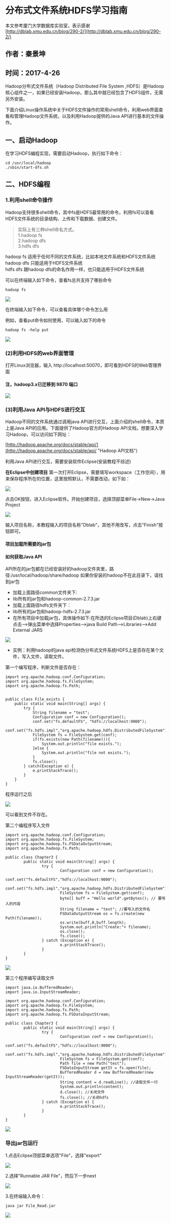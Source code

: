 # 分布式文件系统HDFS学习指南 #

本文参考厦门大学数据库实验室，表示感谢 [http://dblab.xmu.edu.cn/blog/290-2/](http://dblab.xmu.edu.cn/blog/290-2/)

## 作者：秦景坤 ##
## 时间：2017-4-26 ##
Hadoop分布式文件系统（Hadoop Distributed File System ,HDFS）是Hadoop核心组件之一，如果已经安装Hadoop，那么其中就已经包含了HDFS组件，无需另外安装。

下面介绍Linux操作系统中关于HDFS文件操作的常用shell命令，利用web界面查看和管理Hadoop文件系统，以及利用Hadoop提供的Java API进行基本的文件操作。

## 一、启动Hadoop ##

在学习HDFS编程实现，需要启动Hadoop，执行如下命令：

	cd /usr/local/hadoop
	./sbin/start-dfs.sh

## 二、HDFS编程 ##

### 1.利用shell命令操作 ###

Hadoop支持很多shell命令，其中fs是HDFS最常用的命令，利用fs可以查看HDFS文件系统的目录结构、上传和下载数据、创建文件。

> 实际上有三种shell命名方式。  
> 1.hadoop fs  
> 2.hadoop dfs  
> 3.hdfs dfs  

hadoop fs 适用于任何不同的文件系统，比如本地文件系统和HDFS文件系统   
hadoop dfs 只能适用于HDFS文件系统  
hdfs dfs 跟hadoop dfs的命名作用一样，也只能适用于HDFS文件系统

可以在终端输入如下命令，查看fs总共支持了哪些命令

	hadoop fs

![](http://i.imgur.com/aYarGwv.png)

在终端输入如下命令，可以查看具体哪个命令怎么用  

例如，查看put命令如何使用，可以输入如下的命令

	hadoop fs -help put
	
![](http://i.imgur.com/hKfQkAC.png)

### (2)利用HDFS的web界面管理 ###

打开Linux浏览器，输入 http://localhost:50070，即可看到HDFS的Web管理界面

#### 注，hadoop3.x已迁移到 9870 端口

![](http://i.imgur.com/2uvavaF.png)

### (3)利用Java API与HDFS进行交互 ###

Hadoop不同的文件系统通过调用java API进行交互，上面介绍的shell命令，本质上是Java API的应用。下面提供了Hadoop官方的Hadoop API文档，想要深入学习Hadoop，可以访问如下网址：

[http://hadoop.apache.org/docs/stable/api/](http://hadoop.apache.org/docs/stable/api/ "Hadoop API文档")

利用Java API进行交互，需要安装软件Eclipse(安装教程不综述)

**在Eclipse中创建项目**
第一次打开Eclipse，需要填写workspace（工作空间），用来保存程序所在的位置，这里按照默认，不需要改动，如下如：

![](http://i.imgur.com/byMM0M3.png)

点击OK按钮，进入Eclipse软件。开始创建项目，选择顶部菜单File->New->Java Project

![](http://i.imgur.com/fHMjzfE.png)

输入项目名称，本教程输入的项目名称"Dblab"，其他不用改写，点击"Finish"按钮即可。


#### 项目加载所需要的jar包 ####

#### 如何获取Java API ####
API所在的jar包都在已经安装好的hadoop文件夹里，路径:/usr/local/hadoop/share/hadoop 如果你安装的hadoop不在此目录下，请找到jar包

* 加载上面路径common文件夹下:  
* lib所有的jar包和hadoop-common-2.7.3.jar  
* 加载上面路径hdfs文件夹下：  
* lib所有的jar包和hadoop-hdfs-2.7.3.jar   
* 在所有项目中加载jar包，具体操作如下:在所选的Eclipse项目(Dblab)上右键点击-->弹出菜单中选择Properties-->java Build Path-->Libraries-->Add External JARS

![](http://i.imgur.com/5j36kHC.png)

* 实例：利用hadoop的java api检测伪分布式文件系统HDFS上是否存在某个文件，写入文件，读取文件。

第一个编写程序，判断文件是否存在：

	import org.apache.hadoop.conf.Configuration;
	import org.apache.hadoop.fs.FileSystem;
	import org.apache.hadoop.fs.Path;
	
	
	public class File_exists {
		public static void main(String[] args) {
			try {
				String filename = "test";
				Configuration conf = new Configuration();
				conf.set("fs.defaultFS", "hdfs://localhost:9000");
				conf.set("fs.hdfs.impl","org.apache.hadoop.hdfs.DistributedFileSystem");
				FileSystem fs = FileSystem.get(conf);
				if(fs.exists(new Path(filename))){
					System.out.println("file exists.");
				}else {
					System.out.println("file not exists.");
				}
				fs.close();
			} catch(Exception e) {
				e.printStackTrace();
			}
		}
	}

程序运行之后

![](http://i.imgur.com/PUYD1tJ.png)

可以看到文件不存在。

第二个编程序写入文件

	import org.apache.hadoop.conf.Configuration;  
	import org.apache.hadoop.fs.FileSystem;
	import org.apache.hadoop.fs.FSDataOutputStream;
	import org.apache.hadoop.fs.Path;
	 
	public class Chapter3 {    
	        public static void main(String[] args) { 
	                try {
	                        Configuration conf = new Configuration();  
	                        conf.set("fs.defaultFS","hdfs://localhost:9000");
	                        conf.set("fs.hdfs.impl","org.apache.hadoop.hdfs.DistributedFileSystem");
	                        FileSystem fs = FileSystem.get(conf);
	                        byte[] buff = "Hello world".getBytes(); // 要写入的内容
	                        String filename = "test"; //要写入的文件名
	                        FSDataOutputStream os = fs.create(new Path(filename));
	                        os.write(buff,0,buff.length);
	                        System.out.println("Create:"+ filename);
	                        os.close();
	                        fs.close();
	                } catch (Exception e) {  
	                        e.printStackTrace();  
	                }  
	        }  
	}
	
![](http://i.imgur.com/9Yhhp11.png)

第三个程序编写读取文件

	import java.io.BufferedReader;
	import java.io.InputStreamReader;
	 
	import org.apache.hadoop.conf.Configuration;
	import org.apache.hadoop.fs.FileSystem;
	import org.apache.hadoop.fs.Path;
	import org.apache.hadoop.fs.FSDataInputStream;
	 
	public class Chapter3 {
	        public static void main(String[] args) {
	                try {
	                        Configuration conf = new Configuration();
	                        conf.set("fs.defaultFS","hdfs://localhost:9000");
	                        conf.set("fs.hdfs.impl","org.apache.hadoop.hdfs.DistributedFileSystem");
	                        FileSystem fs = FileSystem.get(conf);
	                        Path file = new Path("test"); 
	                        FSDataInputStream getIt = fs.open(file);
	                        BufferedReader d = new BufferedReader(new InputStreamReader(getIt));
	                        String content = d.readLine(); //读取文件一行
	                        System.out.println(content);
	                        d.close(); //关闭文件
	                        fs.close(); //关闭hdfs
	                } catch (Exception e) {
	                        e.printStackTrace();
	                }
	        }
	}


![](http://i.imgur.com/qT6Vu4Q.png)


### 导出jar包运行 ###

1.点击Eclipse顶部菜单选项"File"，选择"export"

![](http://i.imgur.com/q3039cc.png)

2.选择"Runnable JAR File"，然后下一步next

![](http://i.imgur.com/05MgiP3.png)

3.在终端输入命令：

	java jar File_Read.jar

![](http://i.imgur.com/sb5UbeB.png)


